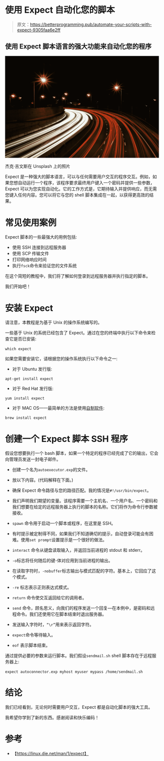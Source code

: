 # 使用 Expect 自动化您的脚本

> 原文：<https://betterprogramming.pub/automate-your-scripts-with-expect-9305faa6e2ff>

## 使用 Expect 脚本语言的强大功能来自动化您的程序

![](img/55e1368e8867bad8c6a39103e8c35096.png)

杰克·吉文斯在 Unsplash 上的照片

Expect 是一种强大的脚本语言，可以与任何需要用户交互的程序交互。例如，如果您想自动运行一个程序，该程序要求最终用户键入一个密码并提供一些参数，Expect 可以为您实现自动化。它的工作方式是，它期待输入并提供响应，而无需您键入任何内容。您可以将它与您的 shell 脚本集成在一起，以获得更高效的结果。

# 常见使用案例

Expect 脚本的一些最强大的用例包括:

*   使用 SSH 连接到远程服务器
*   使用 SCP 传输文件
*   打印网络响应时间
*   执行`fsck`命令来验证您的文件系统

在这个简短的教程中，我们将了解如何登录到远程服务器并执行指定的脚本。

我们开始吧！

# 安装 Expect

请注意，本教程是为基于 Unix 的操作系统编写的。

一些基于 Unix 的系统已经包含了 Expect。通过在您的终端中执行以下命令来检查它是否已安装:

`which expect`

如果您需要安装它，请根据您的操作系统执行以下命令之一:

*   对于 Ubuntu 发行版:

```
apt-get install expect
```

*   对于 Red Hat 发行版:

```
yum install expect
```

*   对于 MAC OS——最简单的方法是使用[自制软件](https://brew.sh/):

```
brew install expect
```

# 创建一个 Expect 脚本 SSH 程序

假设您想要执行一个 bash 脚本，如果一个特定的程序已经完成了它的输出，它会向管理员发送一封电子邮件。

*   创建一个名为`autoexecutor.exp`的文件。
*   放以下内容。(代码解释在下面。)

*   确保 Expect 命令路径与您的路径匹配。我的情况是`#!/usr/bin/expect`。
*   我们声明我们期望的变量。该程序需要一个主机名、一个用户名、一个密码和我们想要在给定的远程服务器上执行的脚本的名称。它们将作为命令行参数被接收。
*   `spawn` 命令用于启动一个脚本或程序，在这里是 SSH。
*   有时提示被定制得不同，如果我们不知道确切的提示，自动登录可能会有困难。使用`set prompt`设置提示是一个很好的做法。
*   `interact` 命令从键盘读取输入，并返回当前进程的 stdout 和 stderr。
*   `-o`标志将任何随后的键-体对应用到当前进程的输出。
*   在读取字符时，`-nobuffer`标志输出与模式匹配的字符。基本上，它回应了这个模式。
*   `-re` 标志表示正则表达式模式。
*   `return` 命令使交互返回给它的调用者。
*   `send` 命令，顾名思义，向我们的程序发送一个回复—在本例中，是密码和远程命令。我们还使用它在脚本结束时退出服务器。
*   发送输入字符时，`“\r”`用来表示返回字符。
*   `expect`命令等待输入。
*   `eof` 表示脚本结束。

通过提供必要的参数来运行脚本。我们假设`sendmail.sh` shell 脚本存在于远程服务器上:

`expect autoconnector.exp myhost myuser mypass /home/sendmail.sh`

# 结论

我们已经看到，无论何时需要用户交互，Expect 都是自动化脚本的强大工具。

我希望你学到了新的东西。感谢阅读和快乐编码！

# 参考

*   【https://linux.die.net/man/1/expect】